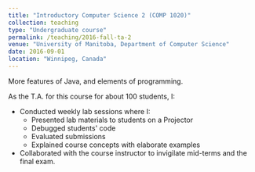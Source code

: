 ```yaml
---
title: "Introductory Computer Science 2 (COMP 1020)"
collection: teaching
type: "Undergraduate course"
permalink: /teaching/2016-fall-ta-2
venue: "University of Manitoba, Department of Computer Science"
date: 2016-09-01
location: "Winnipeg, Canada"
---
```



More features of Java, and elements of programming.


As the T.A. for this course for about 100 students, I:
  * Conducted weekly lab sessions where I:
    * Presented lab materials to students on a Projector
    * Debugged students' code
    * Evaluated submissions
    * Explained course concepts with elaborate examples 
  * Collaborated with the course instructor to invigilate mid-terms and the final exam.